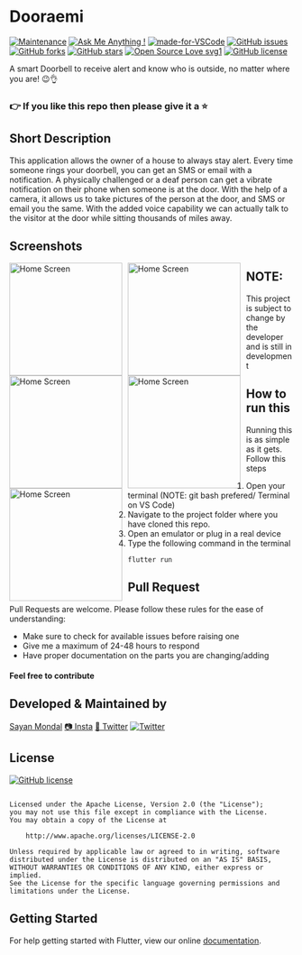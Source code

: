 # Dooraemi

[![Maintenance](https://img.shields.io/badge/Maintained%3F-yes-green.svg)](https://GitHub.com/Naereen/StrapDown.js/graphs/commit-activity) [![Ask Me Anything !](https://img.shields.io/badge/Ask%20me-anything-1abc9c.svg)](https://GitHub.com/Naereen/ama) [![made-for-VSCode](https://img.shields.io/badge/Made%20for-VSCode-1f425f.svg)](https://code.visualstudio.com/) [![GitHub issues](https://img.shields.io/github/issues/S-ayanide/Flutter-ScratchAndWin.svg)](https://github.com/S-ayanide/Flutter-ScratchAndWin/issues)
[![GitHub forks](https://img.shields.io/github/forks/S-ayanide/Flutter-ScratchAndWin.svg?style=social)](https://github.com/S-ayanide/Flutter-ScratchAndWin/network) [![GitHub stars](https://img.shields.io/github/stars/S-ayanide/Flutter-ScratchAndWin.svg?style=social)](https://github.com/S-ayanide/Flutter-ScratchAndWin/stargazers) [![Open Source Love svg1](https://badges.frapsoft.com/os/v1/open-source.svg?v=103)](https://github.com/ellerbrock/open-source-badges/)
[![GitHub license](https://img.shields.io/github/license/S-ayanide/Flutter-ScratchAndWin.svg?style=popout)](https://github.com/S-ayanide/Flutter-ScratchAndWin/blob/master/LICENSE)

A smart Doorbell to receive alert and know who is outside, no matter where you are! 😉👌
### 👉 If you like this repo then please give it a ⭐️

## Short Description
This application allows the owner of a house to always stay alert. Every time someone rings your doorbell, you can get an SMS or email with a notification. A physically challenged or a deaf person can get a vibrate notification on their phone when someone is at the door. With the help of a camera, it allows us to take pictures of the person at the door, and SMS or email you the same. With the added voice capability we can actually talk to the visitor at the door while sitting thousands of miles away.

## Screenshots
<img src="images/Capture1.PNG"
     alt="Home Screen"
     style="float: left; margin-right: 10px;"
     width="200"/> <img src="images/Capture2.PNG"
     alt="Home Screen"
     style="float: left; margin-right: 10px;"
     width="200"/> <img src="images/Capture3.PNG"
     alt="Home Screen"
     style="float: left; margin-right: 10px;"
     width="200"/> <img src="https://media.giphy.com/media/2eKf5GwmUd2SBFHkMz/200w_d.gif"
     alt="Home Screen"
     style="float: left; margin-right: 10px;"
     width="200"/> <img src="https://media.giphy.com/media/fQAxC8cuFEbA0f5tql/200w_d.gif"
     alt="Home Screen"
     style="float: left; margin-right: 10px;"
     width="200"/>
     
## NOTE:
This project is subject to change by the developer and is still in development

## How to run this
Running this is as simple as it gets. Follow this steps
1. Open your terminal (NOTE: git bash prefered/ Terminal on VS Code)
2. Navigate to the project folder where you have cloned this repo.
3. Open an emulator or plug in a real device
4. Type the following command in the terminal 
     ```
     flutter run
     ```
     
## Pull Request

Pull Requests are welcome. Please follow these rules for the ease of understanding:
* Make sure to check for available issues before raising one
* Give me a maximum of 24-48 hours to respond
* Have proper documentation on the parts you are changing/adding

#### Feel free to contribute

## Developed & Maintained by
[Sayan Mondal](https://github.com/S-ayanide) 
[📷 Insta](https://www.instagram.com/s_ayanide/)
[🐤 Twitter](https://www.instagram.com/s_ayanide/) [![Twitter](https://img.shields.io/twitter/url/https/github.com/S-ayanide/Flutter-ScratchAndWin/edit/master/README.md.svg?style=social)](https://twitter.com/intent/tweet?text=Wow:&url=https%3A%2F%2Fgithub.com%2FS-ayanide%2FFlutter-ScratchAndWin%2Fedit%2Fmaster%2FREADME.md)

## License 
[![GitHub license](https://img.shields.io/github/license/S-ayanide/Flutter-ScratchAndWin.svg?style=for-the-badge)](https://github.com/S-ayanide/Flutter-ScratchAndWin/blob/master/LICENSE)
```Copyright 2019 Sayan Mondal

Licensed under the Apache License, Version 2.0 (the "License");
you may not use this file except in compliance with the License.
You may obtain a copy of the License at

    http://www.apache.org/licenses/LICENSE-2.0

Unless required by applicable law or agreed to in writing, software
distributed under the License is distributed on an "AS IS" BASIS,
WITHOUT WARRANTIES OR CONDITIONS OF ANY KIND, either express or implied.
See the License for the specific language governing permissions and
limitations under the License.
```

## Getting Started
For help getting started with Flutter, view our online [documentation](https://flutter.dev/docs).
